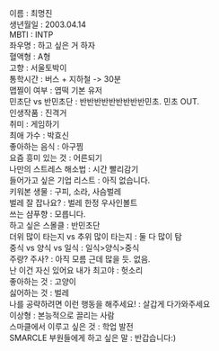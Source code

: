 이름 : 최명진   
생년월일 : 2003.04.14   
MBTI : INTP   
좌우명 : 하고 싶은 거 하자   
혈액형 : A형   
고향 : 서울토박이   
통학시간 : 버스 + 지하철 -> 30분   
맵찔이 여부 : 엽떡 기본 유저   
민초단 vs 반민초단 : 반반반반반반반반반민초. 민초 OUT.   
인생작품 : 진격거      
취미 : 게임하기   
최애 가수 : 박효신   
좋아하는 음식 : 아구찜   
요즘 흥미 있는 것 : 어른되기   
나만의 스트레스 해소법 : 시간 빨리감기   
들어가고 싶은 기업 리스트 : 아직 없습니다.   
키워본 생물 : 구피, 소라, 사슴벌레   
벌레 잘 잡나요? : 벌레 한정 우사인볼트   
쓰는 샴푸향 : 모릅니다.   
하고 싶은 스몰클 : 반민초단      
더위 많이 타는지 vs 추위 많이 타는지 : 둘 다 많이 탐   
중식 vs 양식 vs 일식 : 일식>양식>중식   
주량? 주사? : 아직 모름 근데 많을 듯. 없음.   
난 이건 자신 있어요 내가 최고야 : 헛소리   
좋아하는 것 : 고양이   
싫어하는 것 : 벌레   
나를 공략하려면 이런 행동을 해주세요! : 살갑게 다가와주세요   
이상형 : 본능적으로 끌리는 사람   
스마클에서 이루고 싶은 것 : 학업 발전   
SMARCLE 부원들에게 하고 싶은 말 : 반갑습니다:)   
